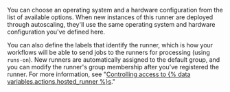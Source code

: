 You can choose an operating system and a hardware configuration from the list of available options. When new instances of this runner are deployed through autoscaling, they'll use the same operating system and hardware configuration you've defined here.

You can also define the labels that identify the runner, which is how your workflows will be able to send jobs to the runners for processing (using `runs-on`). New runners are automatically assigned to the default group, and you can modify the runner's group membership after you've registered the runner. For more information, see "[Controlling access to {% data variables.actions.hosted_runner %}s](/actions/using-github-hosted-runners/controlling-access-to-larger-runners)."